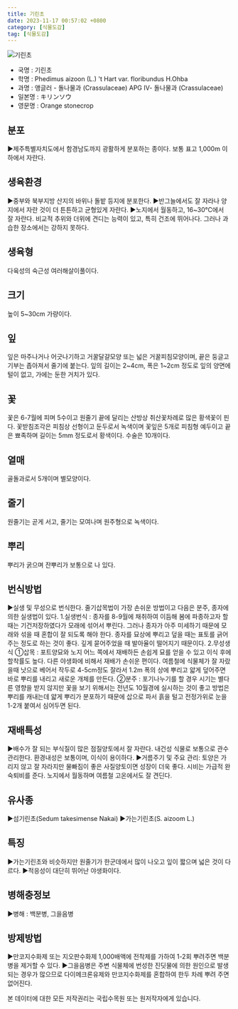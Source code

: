 ```yaml
---
title: 기린초
date: 2023-11-17 00:57:02 +0800
category: [식물도감]
tag: [식물도감]
---
```




![기린초](/fileUpload/plants/basic/Crassulaceae/Sedum/18469/1_th2.JPG)
- 국명 : 기린초
- 학명 : Phedimus aizoon (L.) 't Hart var. floribundus H.Ohba
- 과명 : 앵글러 - 돌나물과 (Crassulaceae) APG Ⅳ- 돌나물과 (Crassulaceae)
- 일본명 : キリンソウ
- 영문명 : Orange stonecrop


## 분포
▶제주특별자치도에서 함경남도까지 광활하게 분포하는 종이다. 보통 표고 1,000m 이하에서 자란다.
## 생육환경
▶중부와 북부지방 산지의 바위나 돌밭 등지에 분포한다. ▶반그늘에서도 잘 자라나 양지에서 자란 것이 더 튼튼하고 균형있게 자란다. ▶노지에서 월동하고, 16~30℃에서 잘 자란다. 비교적 추위와 더위에 견디는 능력이 있고, 특히 건조에 뛰어나다. 그러나 과습한 장소에서는 강하지 못하다.
## 생육형
다육성의 숙근성 여러해살이풀이다.
## 크기
높이 5~30cm 가량이다.
## 잎
잎은 마주나거나 어긋나기하고 거꿀달걀모양 또는 넓은 거꿀피침모양이며, 끝은 둥글고 기부는 좁아져서 줄기에 붙는다. 잎의 길이는 2~4cm, 폭은 1~2cm 정도로 잎의 양면에 털이 없고, 가에는 둔한 거치가 있다.
## 꽃
꽃은 6-7월에 피며 5수이고 원줄기 끝에 달리는 산방상 취산꽃차례로 많은 황색꽃이 핀다. 꽃받침조각은 피침상 선형이고 둔두로서 녹색이며 꽃잎은 5개로 피침형 예두이고 끝은 뾰족하며 길이는 5mm 정도로서 황색이다. 수술은 10개이다.
## 열매
골돌과로서 5개이며 별모양이다.
## 줄기
원줄기는 곧게 서고, 줄기는 모여나며 원주형으로 녹색이다.
## 뿌리
뿌리가 굵으며 잔뿌리가 보통으로 나 있다.
## 번식방법
▶실생 및 무성으로 번식한다. 줄기삽목법이 가장 손쉬운 방법이고 다음은 분주, 종자에 의한 실생법이 있다. 1.실생번식 : 종자를 8-9월에 채취하여 이듬해 봄에 파종하고자 할 때는 기건저장하였다가 모래에 섞어서 뿌린다. 그러나 종자가 아주 미세하기 때문에 모래와 섞을 때 혼합이 잘 되도록 해야 한다. 종자를 묘상에 뿌리고 덮을 때는 표토를 긁어주는 정도로 하는 것이 좋다. 깊게 묻어주었을 때 발아율이 떨어지기 때문이다.2.무성생식①삽목 : 포트양묘와 노지 어느 쪽에서 재배하든 손쉽게 묘를 얻을 수 있고 이식 후에 할착률도 높다. 다른 야생화에 비해서 재배가 손쉬운 편이다. 여름철에 식물체가 잘 자랐을때 낫으로 베어서 작두로 4-5cm정도 잘라서 1.2m 폭의 상에 뿌리고 얇게 덮어주면 바로 뿌리를 내리고 새로운 개체를 만든다.②분주 : 포기나누기를 할 경우 시기는 별다른 영향을 받지 않지만 꽃을 보기 위해서는 전년도 10월경에 실시하는 것이 좋고 방법은 뿌리를 캐내는데 얇게 뿌리가 분포하기 때문에 삽으로 파서 흙을 털고 전정가위로 눈을 1-2개 붙여서 심어두면 된다.
## 재배특성
▶배수가 잘 되는 부식질이 많은 점질양토에서 잘 자란다. 내건성 식물로 보통으로 관수 관리한다. 환경내성은 보통이며, 이식이 용이하다. ▶거름주기 및 주요 관리: 토양은 가리지 않고 잘 자라지만 물빠짐이 좋은 사질양토이면 성장이 더욱 좋다. 시비는 가급적 완숙퇴비를 준다. 노지에서 월동하며 여름철 고온에서도 잘 견딘다. 
## 유사종
▶섬기린초(Sedum takesimense Nakai) ▶가는기린초(S. aizoom L.)
## 특징
▶가는기린초와 비슷하지만 원줄기가 한군데에서 많이 나오고 잎이 짧으며 넓은 것이 다르다.▶적응성이 대단히 뛰어난 야생화이다. 
## 병해충정보
▶병해 : 백분병, 그을음병
## 방제방법
▶만코지수화제 또는 지오판수화제 1,000배액에 전착제를 가하여 1-2회 뿌려주면 백분병을 제거할 수 있다. ▶그을음병은 주변 식물체에 번성한 진딧물에 의한 원인으로 발생되는 경우가 많으므로 다이메크론유제와 만코지수화제를 혼합하여 한두 차례 뿌려 주면 없어진다.






본 데이터에 대한 모든 저작권리는 국립수목원 또는 원저작자에게 있습니다.
